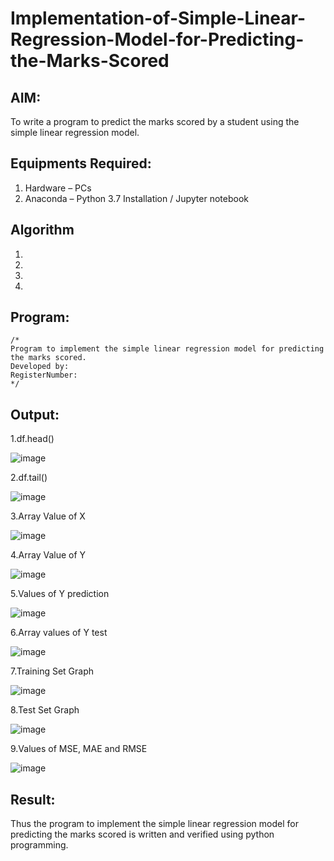 # Implementation-of-Simple-Linear-Regression-Model-for-Predicting-the-Marks-Scored

## AIM:
To write a program to predict the marks scored by a student using the simple linear regression model.

## Equipments Required:
1. Hardware – PCs
2. Anaconda – Python 3.7 Installation / Jupyter notebook

## Algorithm
1. 
2. 
3. 
4. 

## Program:
```
/*
Program to implement the simple linear regression model for predicting the marks scored.
Developed by: 
RegisterNumber:  
*/
```

## Output:
1.df.head()

![image](https://github.com/ARJUN19122004/Implementation-of-Simple-Linear-Regression-Model-for-Predicting-the-Marks-Scored/assets/119429483/4347ec84-8cfd-4722-8707-442b74ed84db)

2.df.tail()

![image](https://github.com/ARJUN19122004/Implementation-of-Simple-Linear-Regression-Model-for-Predicting-the-Marks-Scored/assets/119429483/b3b57e12-c29c-4470-ba57-9154e6e307e3)

3.Array Value of X

![image](https://github.com/ARJUN19122004/Implementation-of-Simple-Linear-Regression-Model-for-Predicting-the-Marks-Scored/assets/119429483/68130589-41ea-46d8-8cf2-c4bbcd18109e)

4.Array Value of Y

![image](https://github.com/ARJUN19122004/Implementation-of-Simple-Linear-Regression-Model-for-Predicting-the-Marks-Scored/assets/119429483/23b868d2-50f3-4830-9d61-f87da1174b64)

5.Values of Y prediction

![image](https://github.com/ARJUN19122004/Implementation-of-Simple-Linear-Regression-Model-for-Predicting-the-Marks-Scored/assets/119429483/6a2754c0-ba1e-4392-bae3-6785e239d5b6)

6.Array values of Y test

![image](https://github.com/ARJUN19122004/Implementation-of-Simple-Linear-Regression-Model-for-Predicting-the-Marks-Scored/assets/119429483/b2ffaeac-8a6f-4dd6-a924-d0281225adf6)

7.Training Set Graph

![image](https://github.com/ARJUN19122004/Implementation-of-Simple-Linear-Regression-Model-for-Predicting-the-Marks-Scored/assets/119429483/1d570b06-4905-48f6-9e67-e9888bab1b2a)

8.Test Set Graph

![image](https://github.com/ARJUN19122004/Implementation-of-Simple-Linear-Regression-Model-for-Predicting-the-Marks-Scored/assets/119429483/0e33ead9-327e-47ff-9afa-0713f8895b6d)

9.Values of MSE, MAE and RMSE

![image](https://github.com/ARJUN19122004/Implementation-of-Simple-Linear-Regression-Model-for-Predicting-the-Marks-Scored/assets/119429483/3cff30f6-5e80-4013-b71d-691f6a4e5906)


## Result:
Thus the program to implement the simple linear regression model for predicting the marks scored is written and verified using python programming.
